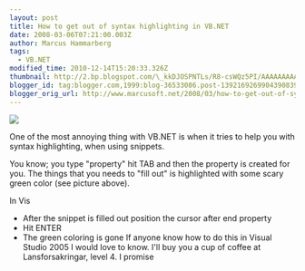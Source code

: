 ```yaml
---
layout: post
title: How to get out of syntax highlighting in VB.NET
date: 2008-03-06T07:21:00.003Z
author: Marcus Hammarberg
tags:
  - VB.NET
modified_time: 2010-12-14T15:20:33.326Z
thumbnail: http://2.bp.blogspot.com/\_kkDJOSPNTLs/R8-csWQz5PI/AAAAAAAAARM/ja8UA5zTBM4/s72-c/syntaxhighlightvb.net.jpb.JPG
blogger_id: tag:blogger.com,1999:blog-36533086.post-1392169269904390839
blogger_orig_url: http://www.marcusoft.net/2008/03/how-to-get-out-of-syntax-highlighting.html
---
```


[<img
src="http://2.bp.blogspot.com/_kkDJOSPNTLs/R8-csWQz5PI/AAAAAAAAARM/ja8UA5zTBM4/s400/syntaxhighlightvb.net.jpb.JPG"
id="BLOGGER_PHOTO_ID_5174526782576256242"
style="DISPLAY: block; MARGIN: 0px auto 10px; CURSOR: hand; TEXT-ALIGN: center"
data-border="0" />](http://2.bp.blogspot.com/_kkDJOSPNTLs/R8-csWQz5PI/AAAAAAAAARM/ja8UA5zTBM4/s1600-h/syntaxhighlightvb.net.jpb.JPG)

One of the most annoying thing with VB.NET is when it tries to help you
with syntax highlighting, when using snippets.

You know; you type "property" hit TAB and then the property is created
for you. The things that you needs to "fill out" is highlighted with
some scary green color (see picture above).

In Vis

- After the snippet is filled out position the cursor after end
  property
- Hit ENTER
- The green coloring is gone
  If anyone know how to do this in Visual Studio 2005 I would love to
  know. I'll buy you a cup of coffee at Lansforsakringar, level 4. I
  promise
